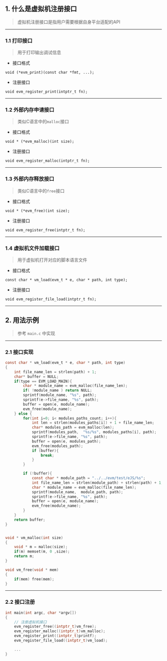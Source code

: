 ## 1. 什么是虚拟机注册接口

> 虚拟机注册接口是指用户需要根据自身平台适配的API 

---

### 1.1 打印接口

> 用于打印输出调试信息

+ 接口格式

```
void (*evm_print)(const char *fmt, ...);
```

+ 注册接口

```
void evm_register_print(intptr_t fn);
```

---

### 1.2 外部内存申请接口

> 类似C语言中的`malloc`接口 

+ 接口格式

```
void * (*evm_malloc)(int size);
```

+ 注册接口

```
void evm_register_malloc(intptr_t fn);
```

---

### 1.3 外部内存释放接口

> 类似C语言中的`free`接口 

+ 接口格式

```
void * (*evm_free)(int size);
```

+ 注册接口

```
void evm_register_free(intptr_t fn);
```

---

### 1.4 虚拟机文件加载接口

> 用于虚拟机打开对应的脚本语言文件

+ 接口格式

```
const char * vm_load(evm_t * e, char * path, int type);
```

+ 注册接口

```
void evm_register_file_load(intptr_t fn);
```

---

## 2. 用法示例

> 参考 `main.c` 中实现 

---

### 2.1 接口实现
```c
const char * vm_load(evm_t * e, char * path, int type)
{
    int file_name_len = strlen(path) + 1;
    char* buffer = NULL;
    if(type == EVM_LOAD_MAIN){
        char * module_name = evm_malloc(file_name_len);
        if( !module_name ) return NULL;
        sprintf(module_name, "%s", path);
        sprintf(e->file_name, "%s", path);
        buffer = open(e, module_name);
        evm_free(module_name);
    } else {
        for(int i=0; i< modules_paths_count; i++){
            int len = strlen(modules_paths[i]) + 1 + file_name_len;
            char* modules_path = evm_malloc(len);
            sprintf(modules_path,  "%s/%s", modules_paths[i], path);
            sprintf(e->file_name, "%s", path);
            buffer = open(e, modules_path);
            evm_free(modules_path);
            if (buffer){
                break;
            }
        }

        if (!buffer){
            const char * module_path = "../../evm/test/eJS/%s";
            int file_name_len = strlen(module_path) + strlen(path) + 1;
            char * module_name = evm_malloc(file_name_len);
            sprintf(module_name,  module_path, path);
            sprintf(e->file_name, "%s", path);
            buffer = open(e, module_name);
            evm_free(module_name);
        }
    }
    return buffer;
}


void * vm_malloc(int size)
{
    void * m = malloc(size);
    if(m) memset(m, 0 ,size);
    return m;
}

void vm_free(void * mem)
{
    if(mem) free(mem);
}

```

---

### 2.2 接口注册

```c
int main(int argc, char *argv[])
{
	// 注册虚拟机接口
    evm_register_free((intptr_t)vm_free);
    evm_register_malloc((intptr_t)vm_malloc);
    evm_register_print((intptr_t)printf);
    evm_register_file_load((intptr_t)vm_load);

    ...
}
```
